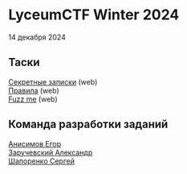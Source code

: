 <h1>LyceumCTF Winter 2024</h1>

<p>14 декабря 2024</p>
<h2>Таски</h2>
<a href="https://github.com/QwarkDev/LyceumCTF_2024/tree/main/Секретные_записки">Секретные записки</a> (web)<br>
<a href="https://github.com/QwarkDev/LyceumCTF_2024/tree/main/Правила">Правила</a> (web)<br>
<a href="https://github.com/QwarkDev/LyceumCTF_2024/tree/main/Fuzz_me">Fuzz me</a> (web)<br>

<h2>Команда разработки заданий</h2>
<a href="http://t.me/eianisimov">Анисимов Егор</a><br>
<a href="http://t.me/z4vr1k_official">Заручевский Александр</a><br>
<a href="http://t.me/sergk0t">Шапоренко Сергей</a><br>
